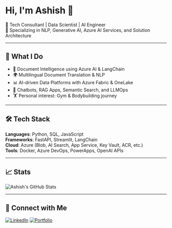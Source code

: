 # Hi, I'm Ashish 👋

🚀 Tech Consultant | Data Scientist | AI Engineer  
🎯 Specializing in NLP, Generative AI, Azure AI Services, and Solution Architecture  

---

## 🧠 What I Do
- 🧾 Document Intelligence using Azure AI & LangChain
- 🌍 Multilingual Document Translation & NLP
- 📊 AI-driven Data Platforms with Azure Fabric & OneLake
- 🤖 Chatbots, RAG Apps, Semantic Search, and LLMOps
- 🏋️ Personal interest: Gym & Bodybuilding journey

---

## 🛠️ Tech Stack
**Languages**: Python, SQL, JavaScript  
**Frameworks**: FastAPI, Streamlit, LangChain  
**Cloud**: Azure (Blob, AI Search, App Service, Key Vault, ACR, etc.)  
**Tools**: Docker, Azure DevOps, PowerApps, OpenAI APIs  

---

## 📈 Stats
![Ashish's GitHub Stats](https://github-readme-stats.vercel.app/api?username=Ashishd133&show_icons=true&theme=default)

---

## 🔗 Connect with Me
[![LinkedIn](https://img.shields.io/badge/LinkedIn-blue?style=flat&logo=linkedin)](https://linkedin.com/in/ashishdalmia)
[![Portfolio](https://img.shields.io/badge/Portfolio-Website-green)](https://your-portfolio.com)
